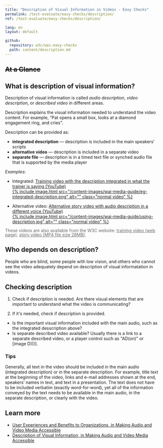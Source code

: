 ```yaml
---
title: "Description of Visual Information in Videos - Easy Checks"
permalink: /test-evaluate/easy-checks/description/
ref: /test-evaluate/easy-checks/description/

lang: en
layout: default

github:
  repository: w3c/wai-easy-checks
  path: content/description.md
---
```


## ~~At a Glance~~

## What is description of visual information?

Description of visual information is called _audio description_, _video description_, or _described video_ in different areas.

Description explains the visual information needed to understand the video content. For example, “Pat opens a small box, looks at a diamond engagement ring, and cries”.

Description can be provided as:
- **integrated description** — description is included in the main speakers' scripts
- **alternative video** — description is included in a separate video
- **separate file** — description is in a timed text file or synched audio file that is supported by the media player

_Examples:_

* Integrated: [Training video with the description integrated in what the trainer is saying (YouTube)<br>{% include image.html src="/content-images/wai-media-guide/eg-integrated-description.png" alt="" class="normal video" %}](https://www.youtube.com/watch?v=JUfmCvdzqbM)

* Alternative video: [Alternative story video with audio description in a different voice (YouTube)<br>{% include image.html src="/content-images/wai-media-guide/using-description.jpg" alt="" class="normal video" %}](https://www.youtube.com/watch?v=F3A1VffiOH4)

<p style="color:#686868; line-height:100%; font-size:0.875rem;">These videos are also available from the W3C website: <a href="https://www.w3.org/2020/10/TPAC/w3cx-challenging-assumptions.html#talk" style="color:#686868">training video (web page)</a>, <a href="http://media.w3.org/wai/perspective-videos/text-to-speech-ad.mp4" style="color:#686868">story video (MP4 file size 28MB)</a>.</p>

## Who depends on description?

People who are blind, some people with low vision, and others who cannot see the video adequately depend on description of visual informatation in videos.

## Checking description

1. Check if description is needed. Are there visual elements that are important to understand what the video is communicating?

2. If it's needed, check if description is provided.
* Is the important visual information included with the main audio, such as the integrated desscription above?
* Is separate described video available? Usually there is a link to a separate described video, or a player control such as "AD(on)" or [image D)))].

### Tips
Generally, all text in the video should be included in the main audio (integrated description) or in the separate description. For example, title text at the beginning of the video, links and e-mail addresses shown at the end, speakers’ names in text, and text in a presentation. The text does not have to be included verbatim (exactly word-for-word), yet all of the information conveyed by the text needs to be available in the main audio, in the separate description, or clearly with the video.

## Learn more

* [User Experiences and Benefits to Organizations, in Making Audio and Video Media Accessible](/media/av/users-orgs/)
* [Description of Visual Information, in Making Audio and Video Media Accessible](/media/av/description/)
